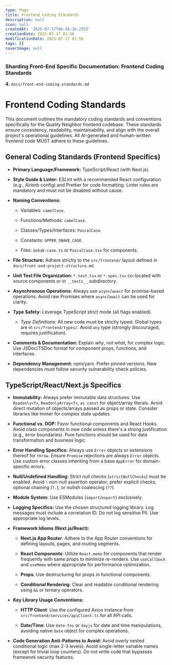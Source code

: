 ```yaml
---
type: Page
title: Frontend Coding Standards
description: null
icon: null
createdAt: '2025-07-17T06:56:16.255Z'
creationDate: 2025-07-17 01:56
modificationDate: 2025-07-17 01:56
tags: []
coverImage: null
---
```


### Sharding Front-End Specific Documentation: Frontend Coding Standards

**4.** `docs/front-end-coding-standards.md`

# Frontend Coding Standards

This document outlines the mandatory coding standards and conventions specifically for the Quality Neighbor frontend codebase. These standards ensure consistency, readability, maintainability, and align with the overall project's operational guidelines. All AI-generated and human-written frontend code MUST adhere to these guidelines.

## General Coding Standards (Frontend Specifics)

- **Primary Language/Framework:** TypeScript/React (with Next.js).

- **Style Guide & Linter:** ESLint with a recommended React configuration (e.g., Airbnb config) and Prettier for code formatting. Linter rules are mandatory and must not be disabled without cause.

- **Naming Conventions:**

    - Variables: `camelCase`.

    - Functions/Methods: `camelCase`.

    - Classes/Types/Interfaces: `PascalCase`.

    - Constants: `UPPER_SNAKE_CASE`.

    - Files: `kebab-case.ts` or `PascalCase.tsx` for components.

- **File Structure:** Adhere strictly to the `src/frontend/` layout defined in `docs/front-end-project-structure.md`.

- **Unit Test File Organization:** `*.test.tsx` or `*.spec.tsx` co-located with source components or in `__tests__` subdirectory.

- **Asynchronous Operations:** Always use `async`/`await` for promise-based operations. Avoid raw Promises where `async`/`await` can be used for clarity.

- **Type Safety:** Leverage TypeScript strict mode (all flags enabled).

    - *Type Definitions:* All new code must be strictly typed. Global types are in `src/frontend/types/`. Avoid `any` type (strongly discouraged, requires justification).

- **Comments & Documentation:** Explain *why*, not *what*, for complex logic. Use JSDoc/TSDoc format for component props, functions, and interfaces.

- **Dependency Management:** npm/yarn. Prefer pinned versions. New dependencies must follow security vulnerability check policies.

## TypeScript/React/Next.js Specifics

- **Immutability:** Always prefer immutable data structures. Use `Readonly<T>`, `ReadonlyArray<T>`, `as const` for object/array literals. Avoid direct mutation of objects/arrays passed as props or state. Consider libraries like Immer for complex state updates.

- **Functional vs. OOP:** Favor functional components and React Hooks. Avoid class components in new code unless there's a strong justification (e.g., error boundaries). Pure functions should be used for data transformation and business logic.

- **Error Handling Specifics:** Always use `Error` objects or extensions thereof for `throw`. Ensure `Promise` rejections are always `Error` objects. Use custom error classes inheriting from a base `AppError` for domain-specific errors.

- **Null/Undefined Handling:** Strict null checks (`strictNullChecks`) must be enabled. Avoid `!` non-null assertion operator; prefer explicit checks, optional chaining (`?.`), or nullish coalescing (`??`).

- **Module System:** Use ESModules (`import`/`export`) exclusively.

- **Logging Specifics:** Use the chosen structured logging library. Log messages must include a correlation ID. Do not log sensitive PII. Use appropriate log levels.

- **Framework Idioms (Next.js/React):**

    - **Next.js App Router**: Adhere to the App Router conventions for defining layouts, pages, and routing segments.

    - **React Components**: Utilize `React.memo` for components that render frequently with same props to minimize re-renders. Use `useCallback` and `useMemo` where appropriate for performance optimization.

    - **Props**: Use destructuring for props in functional components.

    - **Conditional Rendering**: Clear and readable conditional rendering using `&&` or ternary operators.

- **Key Library Usage Conventions:**

    - **HTTP Client**: Use the configured Axios instance from `src/frontend/services/apiClient.ts` for all API calls.

    - **Date/Time**: Use `date-fns` or `dayjs` for date and time manipulations, avoiding native `Date` object for complex operations.

- **Code Generation Anti-Patterns to Avoid:** Avoid overly nested conditional logic (max 2-3 levels). Avoid single-letter variable names (except for trivial loop counters). Do not write code that bypasses framework security features.

